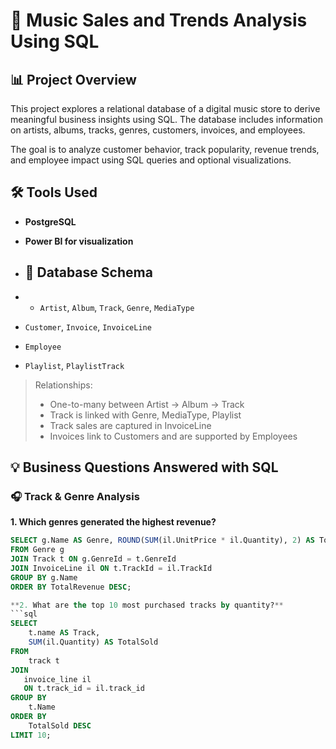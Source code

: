# 🎵 Music Sales and Trends Analysis Using SQL

## 📊 Project Overview

This project explores a relational database of a digital music store to derive meaningful business insights using SQL. The database includes information on artists, albums, tracks, genres, customers, invoices, and employees.

The goal is to analyze customer behavior, track popularity, revenue trends, and employee impact using SQL queries and optional visualizations.

## 🛠️ Tools Used

- **PostgreSQL** 
- **Power BI  for visualization**

- ## 📁 Database Schema
- - `Artist`, `Album`, `Track`, `Genre`, `MediaType`
- `Customer`, `Invoice`, `InvoiceLine`
- `Employee`
- `Playlist`, `PlaylistTrack`

> Relationships:  
> - One-to-many between Artist → Album → Track  
> - Track is linked with Genre, MediaType, Playlist  
> - Track sales are captured in InvoiceLine  
> - Invoices link to Customers and are supported by Employees

## 💡 Business Questions Answered with SQL

### 🎧 Track & Genre Analysis

**1. Which genres generated the highest revenue?**  
```sql
SELECT g.Name AS Genre, ROUND(SUM(il.UnitPrice * il.Quantity), 2) AS TotalRevenue
FROM Genre g
JOIN Track t ON g.GenreId = t.GenreId
JOIN InvoiceLine il ON t.TrackId = il.TrackId
GROUP BY g.Name
ORDER BY TotalRevenue DESC;

**2. What are the top 10 most purchased tracks by quantity?**
```sql
SELECT 
    t.name AS Track,
    SUM(il.Quantity) AS TotalSold
FROM 
    track t
JOIN 
   invoice_line il 
   ON t.track_id = il.track_id
GROUP BY 
    t.Name
ORDER BY 
    TotalSold DESC
LIMIT 10;
